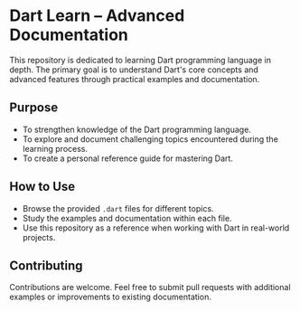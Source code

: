 # Dart Learn – Advanced Documentation

This repository is dedicated to learning Dart programming language in depth. The primary goal is to understand Dart's core concepts and advanced features through practical examples and documentation.

## Purpose
- To strengthen knowledge of the Dart programming language.
- To explore and document challenging topics encountered during the learning process.
- To create a personal reference guide for mastering Dart.

## How to Use
- Browse the provided `.dart` files for different topics.
- Study the examples and documentation within each file.
- Use this repository as a reference when working with Dart in real-world projects.

## Contributing
Contributions are welcome. Feel free to submit pull requests with additional examples or improvements to existing documentation.

